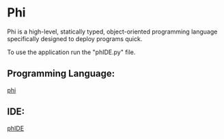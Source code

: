 # Phi
Phi is a high-level, statically typed, object-oriented programming language specifically designed to deploy programs quick.

To use the application run the "phIDE.py" file.

## Programming Language:
[phi](#ProgrammingLanguage.MD)

## IDE:
[phIDE](phIDE.md)
